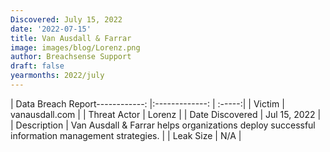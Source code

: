 ```yaml
---
Discovered: July 15, 2022
date: '2022-07-15'
title: Van Ausdall & Farrar
image: images/blog/Lorenz.png
author: Breachsense Support
draft: false
yearmonths: 2022/july
---
```


| Data Breach Report------------:   |:-------------:    | :-----:|
| Victim    | vanausdall.com      | 
| Threat Actor    | Lorenz      | 
| Date Discovered    | Jul 15, 2022      | 
| Description    | Van Ausdall & Farrar helps organizations deploy successful information management strategies.     | 
| Leak Size    | N/A      | 

